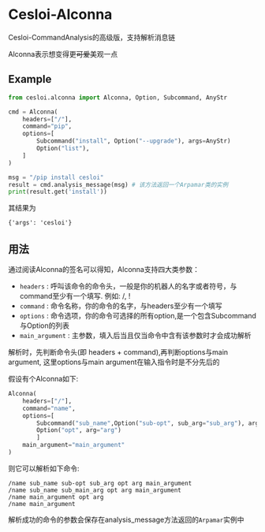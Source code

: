 # Cesloi-Alconna
Cesloi-CommandAnalysis的高级版，支持解析消息链

Alconna表示想变得更~~可爱~~美观一点

## Example
```python
from cesloi.alconna import Alconna, Option, Subcommand, AnyStr

cmd = Alconna(
    headers=["/"],
    command="pip",
    options=[
        Subcommand("install", Option("--upgrade"), args=AnyStr)
        Option("list"),
    ]
)

msg = "/pip install cesloi"
result = cmd.analysis_message(msg) # 该方法返回一个Arpamar类的实例
print(result.get('install'))
```
其结果为
```
{'args': 'cesloi'}
```

## 用法
通过阅读Alconna的签名可以得知，Alconna支持四大类参数：
 - `headers` : 呼叫该命令的命令头，一般是你的机器人的名字或者符号，与command至少有一个填写. 例如: /, !
 - `command` : 命令名称，你的命令的名字，与headers至少有一个填写
 - `options` : 命令选项，你的命令可选择的所有option,是一个包含Subcommand与Option的列表
 - `main_argument` : 主参数，填入后当且仅当命令中含有该参数时才会成功解析

解析时，先判断命令头(即 headers + command),再判断options与main argument, 这里options与main argument在输入指令时是不分先后的

假设有个Alconna如下:
```python
Alconna(
    headers=["/"],
    command="name",
    options=[
        Subcommand("sub_name",Option("sub-opt", sub_arg="sub_arg"), args=sub_main_arg),
        Option("opt", arg="arg")
        ]
    main_argument="main_argument"
)
```
则它可以解析如下命令:
```
/name sub_name sub-opt sub_arg opt arg main_argument
/name sub_name sub_main_arg opt arg main_argument
/name main_argument opt arg
/name main_argument
```
解析成功的命令的参数会保存在analysis_message方法返回的`Arpamar`实例中
